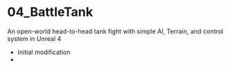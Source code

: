 # 04_BattleTank
An open-world head-to-head tank fight with simple AI, Terrain, and control system in Unreal 4

* Initial modification
*
